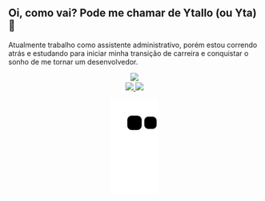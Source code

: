 ## Oi, como vai? Pode me chamar de Ytallo (ou Yta) 👋
Atualmente trabalho como assistente administrativo, porém estou correndo atrás e estudando para iniciar minha transição de carreira e conquistar o sonho de me tornar um desenvolvedor.


  <div align="center">
      <a href="https://www.linkedin.com/in/ytallobruno/" target="_blank"><img src="https://img.shields.io/badge/-LinkedIn-%230077B5?style=for-the-badge&logo=linkedin&logoColor=white" target="_blank"></a> <!--[meu linkedin]-->
  </div>  

  <div align="center">
    <a href="https://github.com/ytallobruno">
      <!--[ytallo github stats]-->  <img height="140em" src="https://github-readme-stats.vercel.app/api?username=ytallobruno"/>
      <!--[ytallo github langs]-->  <img height="140em" src="https://github-readme-stats.vercel.app/api/top-langs/?username=ytallobruno"/>
  </div>

  <div align="center">
    
   ![Snake animation](https://github.com/ytallobruno/ytallobruno/blob/output/github-contribution-grid-snake.svg)

  </div>

  
